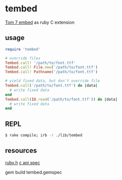 # tembed

[Tom 7 embed](http://carnage-melon.tom7.org/embed/) as ruby C extension

## usage

```ruby
require 'tembed'

# override files
Tembed.call! '/path/to/font.ttf'
Tembed.call! File.new('/path/to/font.ttf')
Tembed.call! Pathname('/path/to/font.ttf')

# yield fixed data, but don't override file
Tembed.call('/path/to/font.ttf') do |data|
  # write fixed data
end
Tembed.call(IO.read('/path/to/font.ttf')) do |data|
  # write fixed data
end

```

## REPL

```sh
$ rake compile; irb -r ./lib/tembed
```

## resources

[ruby.h](https://github.com/ruby/ruby/blob/trunk/include/ruby/ruby.h)
[c api spec](https://github.com/ruby/spec/tree/master/optional/capi)

gem build tembed.gemspec
